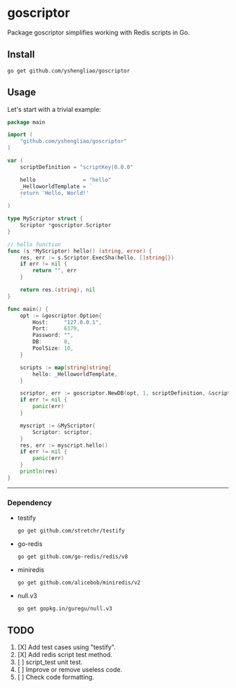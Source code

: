 # goscriptor

Package goscriptor simplifies working with Redis scripts in Go.

## Install

```console
go get github.com/yshengliao/goscriptor
```

## Usage

Let's start with a trivial example:

```go
package main

import (
    "github.com/yshengliao/goscriptor"
)

var (
    scriptDefinition = "scriptKey|0.0.0"

    hello               = "hello"
    _HelloworldTemplate = `
    return 'Hello, World!'
    `
)

type MyScriptor struct {
    Scriptor *goscriptor.Scriptor
}

// hello function
func (s *MyScriptor) hello() (string, error) {
    res, err := s.Scriptor.ExecSha(hello, []string{})
    if err != nil {
        return "", err
    }

    return res.(string), nil
}

func main() {
    opt := &goscriptor.Option{
        Host:     "127.0.0.1",
        Port:     6379,
        Password: "",
        DB:       0,
        PoolSize: 10,
    }

    scripts := map[string]string{
        hello: _HelloworldTemplate,
    }

    scriptor, err := goscriptor.NewDB(opt, 1, scriptDefinition, &scripts)
    if err != nil {
        panic(err)
    }

    myscript := &MyScriptor{
        Scriptor: scriptor,
    }
    res, err := myscript.hello()
    if err != nil {
        panic(err)
    }
    println(res)
}
```

----------

### Dependency

- testify

  ```console
  go get github.com/stretchr/testify
  ```

- go-redis  

  ```console
  go get github.com/go-redis/redis/v8
  ```

- miniredis

  ```console
  go get github.com/alicebob/miniredis/v2
  ```

- null.v3  

  ```console
  go get gopkg.in/guregu/null.v3
  ```

## TODO

1. [X] Add test cases using "testify".
2. [X] Add redis script test method.
3. [ ] script_test unit test.
4. [ ] Improve or remove useless code.
5. [ ] Check code formatting.
